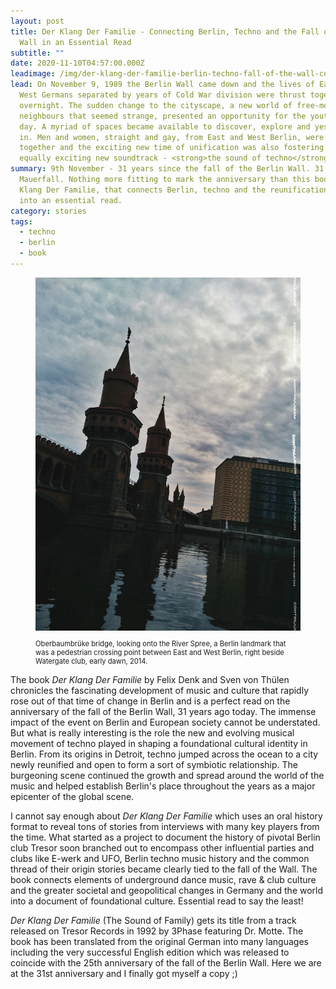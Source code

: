 ```yaml
---
layout: post
title: Der Klang Der Familie - Connecting Berlin, Techno and the Fall of the
  Wall in an Essential Read
subtitle: ""
date: 2020-11-10T04:57:00.000Z
leadimage: /img/der-klang-der-familie-berlin-techno-fall-of-the-wall-cover-1863x1350-continuumizm-comp.jpg
lead: On November 9, 1989 the Berlin Wall came down and the lives of East and
  West Germans separated by years of Cold War division were thrust together
  overnight. The sudden change to the cityscape, a new world of free-moving
  neighbours that seemed strange, presented an opportunity for the youth of the
  day. A myriad of spaces became available to discover, explore and yes, party
  in. Men and women, straight and gay, from East and West Berlin, were coming
  together and the exciting new time of unification was also fostering an
  equally exciting new soundtrack - <strong>the sound of techno</strong>.
summary: 9th November - 31 years since the fall of the Berlin Wall. 31 Jahre
  Mauerfall. Nothing more fitting to mark the anniversary than this book, Der
  Klang Der Familie, that connects Berlin, techno and the reunification time
  into an essential read.
category: stories
tags:
  - techno
  - berlin
  - book
---
```

<figure class="figure float-right col-sm-6 bg-light text-dark">
  <a href="/img/oberbaumbruecke-watergate-1013x1350-continuumizm-comp.jpg"><img src="/img/oberbaumbruecke-watergate-1013x1350-continuumizm-comp.jpg" class="figure-img img-fluid" loading="lazy" alt="Photo with caption: Oberbaumbrüke bridge, looking onto the River Spree, a Berlin landmark that was a pedestrian crossing point between East and West Berlin, right beside Watergate club, 2014, early dawn."></a>
<p class="text-secondary text-left small" style="font-size:0.7rem;">Oberbaumbrüke bridge, looking onto the River Spree, a Berlin landmark that was a pedestrian crossing point between East and West Berlin, right beside Watergate club, early dawn, 2014.</p>
</figure>

The book *Der Klang Der Familie* by Felix Denk and Sven von Thülen chronicles the fascinating development of music and culture that rapidly rose out of that time of change in Berlin and is a perfect read on the anniversary of the fall of the Berlin Wall, 31 years ago today. The immense impact of the event on Berlin and European society cannot be understated. But what is really interesting is the role the new and evolving musical movement of techno played in shaping a foundational cultural identity in Berlin. From its origins in Detroit, techno jumped across the ocean to a city newly reunified and open to form a sort of symbiotic relationship. The burgeoning scene continued the growth and spread around the world of the music and helped establish Berlin's place throughout the years as a major epicenter of the global scene.

I cannot say enough about *Der Klang Der Familie* which uses an oral history format to reveal tons of stories from interviews with many key players from the time. What started as a project to document the history of pivotal Berlin club Tresor soon branched out to encompass other influential parties and clubs like E-werk and UFO, Berlin techno music history and the common thread of their origin stories became clearly tied to the fall of the Wall. The book connects elements of underground dance music, rave & club culture and the greater societal and geopolitical changes in Germany and the world into a document of foundational culture. Essential read to say the least!

*Der Klang Der Familie* (The Sound of Family) gets its title from a track released on Tresor Records in 1992 by 3Phase featuring Dr. Motte. The book has been translated from the original German into many languages including the very successful English edition which was released to coincide with the 25th anniversary of the fall of the Berlin Wall. Here we are at the 31st anniversary and I finally got myself a copy ;)